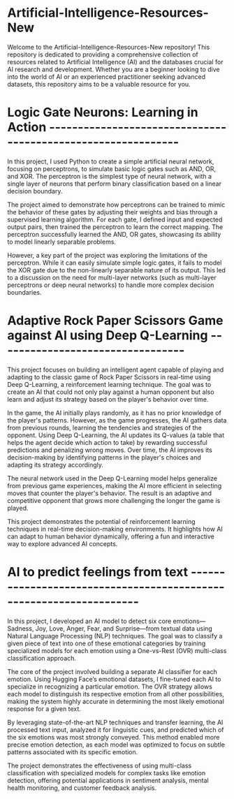 # Artificial-Intelligence-Resources-New
Welcome to the Artificial-Intelligence-Resources-New repository! This repository is dedicated to providing a comprehensive collection of resources related to Artificial Intelligence (AI) and the databases crucial for AI research and development. Whether you are a beginner looking to dive into the world of AI or an experienced practitioner seeking advanced datasets, this repository aims to be a valuable resource for you.

# Logic Gate Neurons: Learning in Action -------------------------------------------------------------
In this project, I used Python to create a simple artificial neural network, focusing on perceptrons, to simulate basic logic gates such as AND, OR, and XOR. The perceptron is the simplest type of neural network, with a single layer of neurons that perform binary classification based on a linear decision boundary.

The project aimed to demonstrate how perceptrons can be trained to mimic the behavior of these gates by adjusting their weights and bias through a supervised learning algorithm. For each gate, I defined input and expected output pairs, then trained the perceptron to learn the correct mapping. The perceptron successfully learned the AND, OR gates, showcasing its ability to model linearly separable problems.

However, a key part of the project was exploring the limitations of the perceptron. While it can easily simulate simple logic gates, it fails to model the XOR gate due to the non-linearly separable nature of its output. This led to a discussion on the need for multi-layer networks (such as multi-layer perceptrons or deep neural networks) to handle more complex decision boundaries.

# Adaptive Rock Paper Scissors Game against AI using Deep Q-Learning ---------------------------------
This project focuses on building an intelligent agent capable of playing and adapting to the classic game of Rock Paper Scissors in real-time using Deep Q-Learning, a reinforcement learning technique. The goal was to create an AI that could not only play against a human opponent but also learn and adjust its strategy based on the player's behavior over time.

In the game, the AI initially plays randomly, as it has no prior knowledge of the player's patterns. However, as the game progresses, the AI gathers data from previous rounds, learning the tendencies and strategies of the opponent. Using Deep Q-Learning, the AI updates its Q-values (a table that helps the agent decide which action to take) by rewarding successful predictions and penalizing wrong moves. Over time, the AI improves its decision-making by identifying patterns in the player's choices and adapting its strategy accordingly.

The neural network used in the Deep Q-Learning model helps generalize from previous game experiences, making the AI more efficient in selecting moves that counter the player's behavior. The result is an adaptive and competitive opponent that grows more challenging the longer the game is played.

This project demonstrates the potential of reinforcement learning techniques in real-time decision-making environments. It highlights how AI can adapt to human behavior dynamically, offering a fun and interactive way to explore advanced AI concepts.

# AI to predict feelings from text -------------------------------------------------------------------
In this project, I developed an AI model to detect six core emotions—Sadness, Joy, Love, Anger, Fear, and Surprise—from textual data using Natural Language Processing (NLP) techniques. The goal was to classify a given piece of text into one of these emotional categories by training specialized models for each emotion using a One-vs-Rest (OVR) multi-class classification approach.

The core of the project involved building a separate AI classifier for each emotion. Using Hugging Face’s emotional datasets, I fine-tuned each AI to specialize in recognizing a particular emotion. The OVR strategy allows each model to distinguish its respective emotion from all other possibilities, making the system highly accurate in determining the most likely emotional response for a given text.

By leveraging state-of-the-art NLP techniques and transfer learning, the AI processed text input, analyzed it for linguistic cues, and predicted which of the six emotions was most strongly conveyed. This method enabled more precise emotion detection, as each model was optimized to focus on subtle patterns associated with its specific emotion.

The project demonstrates the effectiveness of using multi-class classification with specialized models for complex tasks like emotion detection, offering potential applications in sentiment analysis, mental health monitoring, and customer feedback analysis.
